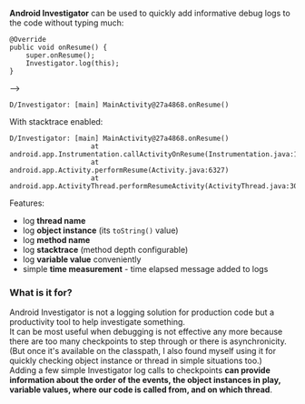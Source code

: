 __Android Investigator__ can be used to quickly add informative debug logs to the code without typing much:  
```
@Override
public void onResume() {
    super.onResume();
    Investigator.log(this);
}
```
-->
```
D/Investigator: [main] MainActivity@27a4868.onResume()
```
With stacktrace enabled:
```
D/Investigator: [main] MainActivity@27a4868.onResume()
                    at android.app.Instrumentation.callActivityOnResume(Instrumentation.java:1258)
                    at android.app.Activity.performResume(Activity.java:6327)
                    at android.app.ActivityThread.performResumeActivity(ActivityThread.java:3092)
```


Features:

* log **thread name**
* log **object instance** (its `toString()` value)
* log **method name**
* log **stacktrace** (method depth configurable)
* log **variable value** conveniently
* simple **time measurement** - time elapsed message added to logs

### What is it for? ###

Android Investigator is not a logging solution for production code but a productivity tool to help investigate something.  
It can be most useful when debugging is not effective any more because there are too many checkpoints to step through or there is asynchronicity. (But once it's available on the classpath, I also found myself using it for quickly checking object instance or thread in simple situations too.)  
Adding a few simple Investigator log calls to checkpoints **can provide information about the order of the events, the object instances in play, variable values, where our code is called from, and on which thread**.
